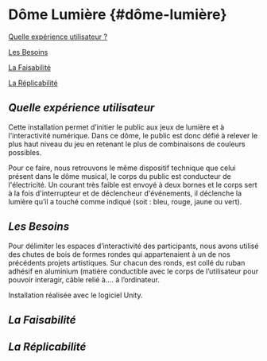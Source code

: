 # **Dôme Lumière** {#dôme-lumière}

[Quelle expérience utilisateur ?](#quelle-expérience-utilisateur)

[Les Besoins](#les-besoins)

[La Faisabilité](#la-faisabilité)

[La Réplicabilité](#la-réplicabilité)

## ***Quelle expérience utilisateur***

Cette installation permet d’initier le public aux jeux de lumière et à l'interactivité numérique. Dans ce dôme, le public est donc défié à relever le plus haut niveau du jeu en retenant le plus de combinaisons de couleurs possibles.   
   
Pour ce faire, nous retrouvons le même dispositif technique que celui présent dans le dôme musical, le corps du public est  conducteur de l'électricité. Un courant très faible est envoyé à deux bornes et le corps sert à la fois d'interrupteur et de déclencheur d'événements, il déclenche la lumière qu’il a touché comme indiqué (soit : bleu, rouge, jaune ou vert).

## ***Les Besoins***

Pour délimiter les espaces d’interactivité des participants, nous avons utilisé des chutes de bois de formes rondes qui appartenaient à un de nos précédents projets artistiques. Sur chacun des ronds, est collé du ruban adhésif en aluminium (matière conductible avec le corps de l’utilisateur pour pouvoir interagir, câble relié à…. à l’ordinateur.  

Installation réalisée avec le logiciel Unity. 

## ***La Faisabilité***  

## ***La Réplicabilité***

